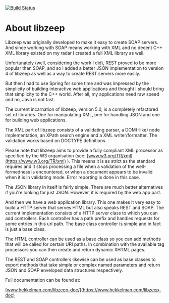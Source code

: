 [![Build Status](https://travis-ci.org/mhekkel/libzeep.svg?branch=master)](https://travis-ci.org/mhekkel/libzeep)

About libzeep
=============

Libzeep was originally developed to make it easy to create SOAP servers. And since
working with SOAP means working with XML and no decent C++ XML library
existed on my radar I created a full XML library as well.

Unfortunately (well, considering the work I did), REST proved to be more
popular than SOAP, and so I added a better JSON implementation to version
4 of libzeep as well as a way to create REST servers more easily.

But then I had to use Spring for some time and was impressed by the simplicity
of building interactive web applications and thought I should bring that
simplicity to the C++ world. After all, my applications need raw speed and
no, Java is not fast.

The current incarnation of libzeep, version 5.0, is a completely refactored
set of libraries. One for manipulating XML, one for handling JSON and one for
building web applications.

The XML part of libzeep consists of a validating parser, a DOM(-like) node
implementation, an XPath search engine and a XML writer/formatter. The
validation works based on DOCTYPE definitions.

Please note that libzeep aims to provide a fully compliant XML processor as
specified by the W3 organisation (see: [www.w3.org/TR/xml](https://www.w3.org/TR/xml) ).
This means
it is as strict as the standard requires and it stops processing a file when
a validation of the well-formedness is encountered, or when a document
appears to be invalid when it is in validating mode. Error reporting is done
in this case.

The JSON library in itself is fairly simple. There are much better alternatives
if you're looking for just JSON. However, it is required by the web app part. 

And then we have a web application library. This one makes it very easy to build
a HTTP server that serves HTML but also speaks REST and SOAP. The current
implementation consists of a HTTP server class to which you can add controllers.
Each controller has a path prefix and handles requests for some entries in this
uri path. The base class controller is simple and in fact is just a base class.

The HTML controller can be used as a base class so you can add methods that
will be called for certain URI paths. In combination with the available tag
processors you can then create and return dynamic XHTML pages.

The REST and SOAP controllers likewise can be used as base classes to export
methods that take simple or complex named parameters and return JSON and SOAP
enveloped data structures respectively.

Full documentation can be found at:

[www.hekkelman.com/libzeep-doc/](https://www.hekkelman.com/libzeep-doc)